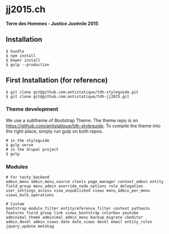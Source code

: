 jj2015.ch
==========

**Terre des Hommes - Justice Juvénile 2015**


## Installation

```shell
$ bundle
$ npm install
$ bower install
$ gulp --production
```

## First Installation (for reference)

```shell
$ git clone git@github.com:antistatique/tdh-styleguide.git
$ git clone git@github.com:antistatique/tdh-jj2015.git
```

### Theme development

We use a subtheme of Bootstrap Theme. The theme repo is on https://github.com/antistatique/tdh-styleguide. To compile the theme into the right place, simply run gulp on both repos.

```shell
# in the styleguide
$ gulp serve
# in the drupal project
$ gulp
```

### Modules

```shell
# For tasty_backend
admin_menu admin_menu_source ctools page_manager context_admin entity field_group menu_admin override_node_options role_delegation user_settings_access view_unpublished views menu_admin_per_menu views_bulk_operations

# Custom
bootstrap module_filter entityreference_filter context pathauto features field_group link views_bootstrap colorbox youtube adminimal_theme adminimal_admin_menu backup_migrate ckeditor admin_devel admin_views date date_views devel email entity_rules jquery_update metatag
```
